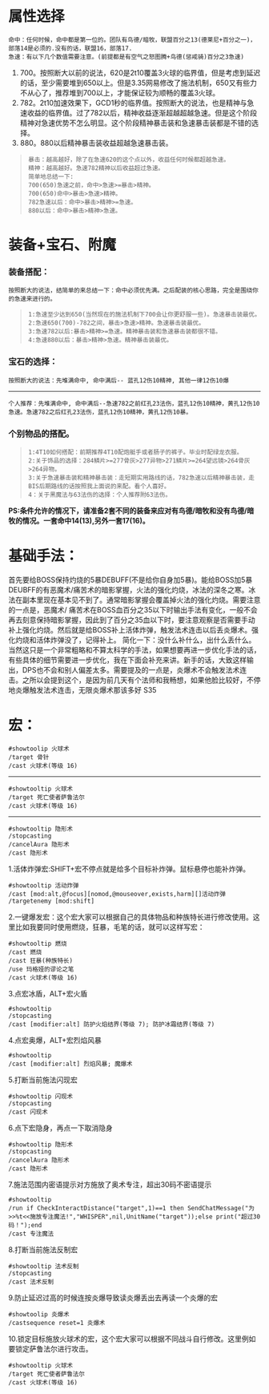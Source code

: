 # 属性选择

    命中：任何时候，命中都是第一位的。团队有鸟德/暗牧，联盟百分之13(德莱尼+百分之一)，部落14是必须的.没有的话，联盟16，部落17.
    急速：有以下几个数值需要注意。(前提都是有空气之怒图腾+鸟德(惩戒骑)百分之3急速)

1. 700。按照断大以前的说法，620是2t10覆盖3火球的临界值，但是考虑到延迟的话，至少需要堆到650以上。但是3.35网易修改了施法机制，650又有些力不从心了，推荐堆到700以上，才能保证较为顺畅的覆盖3火球。
1. 782。2t10加速效果下，GCD1秒的临界值。按照断大的说法，也是精神与急速收益的临界值。过了782以后，精神收益逐渐超越超越急速。但是这个阶段精神对急速优势不怎么明显。这个阶段精神暴击装和急速暴击装都是不错的选择。
1. 880。880以后精神暴击装收益超越急速暴击装。

>     暴击：越高越好，除了在急速620的这个点以外，收益任何时候都超越急速。
>     精神：越高越好。急速782精神以后收益超过急速。
>     简单地总结一下:
>     700(650)急速之前，命中>急速>=暴击>精神。
>     700(650)命中>暴击>急速>精神。
>     782急速以后：命中>暴击>精神>=急速。
>     880以后：命中>暴击>精神>急速。

# 装备+宝石、附魔

### 装备搭配：

	按照断大的说法，结简单的来总结一下：命中必须优先满。之后配装的核心思路，完全是围绕你的急速来进行的。
>     1:急速至少达到650(当然现在的施法机制下700会让你更舒服一些)。急速暴击装最优。
>     2:急速650(700)-782之间，暴击>急速>精神。急速暴击装最优。
>     3:急速782以后:暴击>精神>=急速。精神暴击装和急速暴击装都很不错。
>     4:急速880以后：暴击>精神>急速。精神暴击装最优。

### 宝石的选择：

	按照断大的说法：先堆满命中, 命中满后-- 蓝孔12伤10精神, 其他一律12伤10爆

----------

	个人推荐：先堆满命中, 命中满后--急速782之前红孔23法伤，蓝孔12伤10精神，黄孔12伤10急速。急速782之后红孔23法伤，蓝孔12伤10精神，黄孔12伤10暴。

### 个别物品的搭配。

>     1:4T10如何搭配：前期推荐4T10配炮艇手或者肠子的裤子。毕业时配绿龙衣服。
>     2:关于饰品的选择：284鳞片>=277骨灰>277异物>271鳞片>=264望远镜>264骨灰>264异物。
>     3:关于急速暴击装和精神暴击装：走短期实用路线的话，782急速以后精神暴击装，走BIS后期路线的话按照我上面说的来配。看个人喜好。
>     4：关于黑魔法与63法伤的选择：个人推荐附63法伤。

**PS:条件允许的情况下，请准备2套不同的装备来应对有鸟德/暗牧和没有鸟德/暗牧的情况。一套命中14(13),另外一套17(16)。**

# 基础手法：

首先要给BOSS保持灼烧的5暴DEBUFF(不是给你自身加5暴)。能给BOSS加5暴DEUBFF的有恶魔术/痛苦术的暗影掌握，火法的强化灼烧，冰法的深冬之寒。冰法在副本里现在基本见不到了。通常暗影掌握会覆盖掉火法的强化灼烧。需要注意的一点是，恶魔术/ 痛苦术在BOSS血百分之35以下时输出手法有变化，一般不会再去刻意保持暗影掌握，因此到了百分之35血以下时，要注意观察是否需要手动补上强化灼烧。然后就是给BOSS补上活体炸弹，触发法术连击以后丢炎爆术。强化灼烧和活体炸弹没了，记得补上。
简化一下：没什么补什么，出什么丢什么。
当然这只是一个非常粗略和不算太科学的手法，如果想要再进一步优化手法的话，有些具体的细节需要进一步优化，我在下面会补充来讲。新手的话，大致这样输出，DPS也不会和别人偏差太多。需要提及的一点是，炎爆术不会触发法术连击。之所以会提到这个，是因为前几天有个法师和我畅想，如果他脸比较好，不停地炎爆触发法术连击，无限炎爆术那该多好 S35

# 宏：

    #showtoolip 火球术
    /target 骨针
    /cast 火球术(等级 16)

----------

    #showtooltip 火球术
    /target 死亡使者萨鲁法尔
    /cast 火球术(等级 16)

---------- 

    #showtooltip 隐形术
    /stopcasting
    /cancelAura 隐形术
    /cast 隐形术
    
1.活体炸弹宏:SHIFT+宏不停点就是给多个目标补炸弹。鼠标悬停也能补炸弹。

    #showtooltip 活动炸弹
    /cast [mod:alt,@focus][nomod,@mouseover,exists,harm][]活动炸弹
    /targetenemy [mod:shift]

2.一键爆发宏：这个宏大家可以根据自己的具体物品和种族特长进行修改使用。这里比如我要同时使用燃烧，狂暴，毛笔的话，就可以这样写宏：

    #showtooltip 燃烧
    /cast 燃烧
    /cast 狂暴(种族特长)
    /use 玛格娅的谬论之笔
    /cast 火球术(等级 16)

3.点宏冰盾，ALT+宏火盾

    #showtooltip
    /stopcasting
    /cast [modifier:alt] 防护火焰结界(等级 7); 防护冰霜结界(等级 7)

4.点宏奥爆，ALT+宏烈焰风暴
    
    #showtooltip
    /cast [modifier:alt] 烈焰风暴; 魔爆术

5.打断当前施法闪现宏

    #showtooltip 闪现术
    /stopcasting
    /cast 闪现术

6.点下宏隐身，再点一下取消隐身

    #showtooltip 隐形术
    /stopcasting
    /cancelAura 隐形术
    /cast 隐形术

7.施法范围内密语提示对方施放了奥术专注，超出30码不密语提示

    #showtooltip
    /run if CheckInteractDistance("target",1)==1 then SendChatMessage("为>>%t<<施放专注魔法!","WHISPER",nil,UnitName("target"));else print("超过30码！");end
    /cast 专注魔法

8.打断当前施法反制宏

    #showtooltip 法术反制
    /stopcasting
    /cast 法术反制

9.防止延迟过高的时候连按炎爆导致读炎爆丢出去再读一个炎爆的宏

    #showtoolip 炎爆术
    /castsequence reset=1 炎爆术

10.锁定目标施放火球术的宏，这个宏大家可以根据不同战斗自行修改。这里例如要锁定萨鲁法尔进行攻击。

    #showtooltip 火球术
    /target 死亡使者萨鲁法尔
    /cast 火球术(等级 16)
